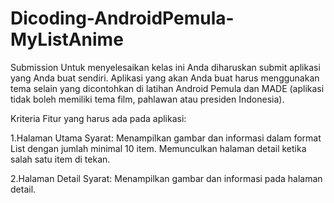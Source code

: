 # Dicoding-AndroidPemula-MyListAnime

Submission
Untuk menyelesaikan kelas ini Anda diharuskan submit aplikasi yang Anda buat sendiri. Aplikasi yang akan Anda buat harus menggunakan tema selain yang dicontohkan di latihan Android Pemula dan MADE (aplikasi tidak boleh memiliki tema film, pahlawan atau presiden Indonesia).



Kriteria
Fitur yang harus ada pada aplikasi:

1.Halaman Utama
  Syarat:
  Menampilkan gambar dan informasi dalam format List dengan jumlah minimal 10 item.
  Memunculkan halaman detail ketika salah satu item di tekan.

2.Halaman Detail
  Syarat:
  Menampilkan gambar dan informasi pada halaman detail.
